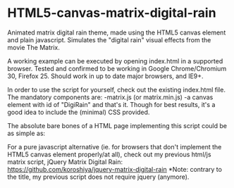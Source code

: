 HTML5-canvas-matrix-digital-rain
================================

Animated matrix digital rain theme, made using the HTML5 canvas element and plain javascript.
Simulates the "digital rain" visual effects from the movie The Matrix.

A working example can be executed by opening index.html in a supported browser.
Tested and confirmed to be working in Google Chrome/Chromium 30, Firefox 25.
Should work in up to date major browsers, and IE9+.

In order to use the script for yourself, check out the existing index.html file.
The mandatory components are:
-matrix.js (or matrix.min.js)
-a canvas element with id of "DigiRain"
and that's it. Though for best results, it's a good idea to include the (minimal) CSS provided.

The absolute bare bones of a HTML page implementing this script could be as simple as:

<!DOCTYPE html>
<html>
<head>
	<link rel="stylesheet" href="css/matrix.min.css">
	<meta http-equiv="Content-Type" content="text/html; charset=UTF-8" />
	<title>Digital Rain</title>
</head>
<body>
	<canvas id="DigiRain"></canvas>
</body> 
<script type="text/javascript" src="js/matrix.min.js" async defer></script>
</html>


For a pure javascript alternative (ie. for browsers that don't implement the HTML5 canvas element properly/at all), check out my previous html/js matrix script, jQuery Matrix Digital Rain: https://github.com/koroshiya/jquery-matrix-digital-rain
*Note: contrary to the title, my previous script does not require jquery (anymore).